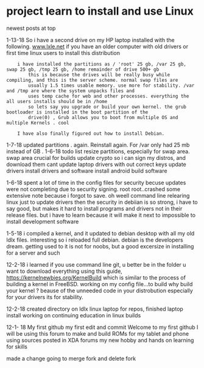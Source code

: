 # project learn to install and use Linux  
newest posts at top 

1-13-18 So i have a second drive on my HP laptop installed with the following. 
        www.lxle.net 
        if you have an older computer with old drivers or first time linux users to install this distribution
 
        i have installed the partitions as / 'root' 25 gb, /var 25 gb, swap 25 gb, /tmp 25 gb, /home remainder of drive 500+ gb
            this is because the drives will be really busy while compiling, and this is the server scheme. normal swap files are 
            usually 1.5 times usable memory. use more for stability. /var and /tmp are where the system unpacks files and
            uses temp cache for web and other processes. everything the all users installs should be in /home
            so lets say you upgrade or build your own kernel. the grub bootloader is installed in the boot partition of the 
            drive(0) , Grub allows you to boot from multiple OS and multiple Kernels . cool
        
        I have also finally figured out how to install Debian.
        
            

1-7-18  updated partitions . again. Reinstall again. For /var only had 25 mb instead of GB
.
1-6-18  todo list
               resize partitions, especially for swap area. swap area crucial for builds
               update crypto so i can sign my distros, and download them cant update laptop drivers with out correct keys
               update drivers
               install drivers and software 
               install android build software

1-6-18 spent a lot of time in the config files for security becuse updates were not completing due to security signing. 
         root root..crashed some extensive note because i forgot to save. oh weell
         command line relearing linux
            just to update drivers
            then the security in debiian is so strong, i have to say good, but makes it hard to install programs and drivers not in their release files. but i have to learn because it will make it next to impossible to install development software
            
1-5-18 i compiled a kernel, and it updated to debian desktop with all my old ldlx files. interesting
        so i reloaded full debian. debian is the developers dream. getting used to it is not for noobs, but a good excersize in installing for a server and such
            
12-2-18 i learned if you use command line git, u better be in the folder u want to download everything 
        using this guide, https://kernelnewbies.org/KernelBuild which is similar to the process of building a kernel 
            in FreeBSD. working on my config file...to build
        why build your kernel ? beause of the unneeded code in your distrobution especially for your drivers its for stability.
        
12-2-18 created directory on ldlx linux laptop for repos, finished laptop install working on continuing education in linux builds



12-1- 18 My first github
my first edit and commit
Welcome to my first github 
I will be using this forum to make and build ROMs for my tablet and phone using sources posted in XDA forums
my new hobby and hands on learning for skills

made a change going to merge fork and delete fork
